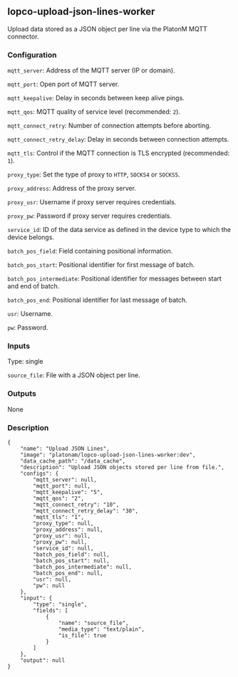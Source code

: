 ## lopco-upload-json-lines-worker

Upload data stored as a JSON object per line via the PlatonM MQTT connector.

### Configuration

`mqtt_server`: Address of the MQTT server (IP or domain).

`mqtt_port`: Open port of MQTT server.

`mqtt_keepalive`: Delay in seconds between keep alive pings.

`mqtt_qos`: MQTT quality of service level (recommended: `2`).

`mqtt_connect_retry`: Number of connection attempts before aborting.

`mqtt_connect_retry_delay`: Delay in seconds between connection attempts.

`mqtt_tls`: Control if the MQTT connection is TLS encrypted (recommended: `1`).

`proxy_type`: Set the type of proxy to `HTTP`, `SOCKS4` or `SOCKS5`.

`proxy_address`: Address of the proxy server.

`proxy_usr`: Username if proxy server requires credentials.

`proxy_pw`: Password if proxy server requires credentials.

`service_id`: ID of the data service as defined in the device type to which the device belongs.

`batch_pos_field`: Field containing positional information.

`batch_pos_start`: Positional identifier for first message of batch.

`batch_pos_intermediate`: Positional identifier for messages between start and end of batch.

`batch_pos_end`: Positional identifier for last message of batch.

`usr`:  Username.

`pw`: Password.

### Inputs

Type: single

`source_file`: File with a JSON object per line.

### Outputs

None

### Description

    {
        "name": "Upload JSON Lines",
        "image": "platonam/lopco-upload-json-lines-worker:dev",
        "data_cache_path": "/data_cache",
        "description": "Upload JSON objects stored per line from file.",
        "configs": {
            "mqtt_server": null,
            "mqtt_port": null,
            "mqtt_keepalive": "5",
            "mqtt_qos": "2",
            "mqtt_connect_retry": "10",
            "mqtt_connect_retry_delay": "30",
            "mqtt_tls": "1",
            "proxy_type": null,
            "proxy_address": null,
            "proxy_usr": null,
            "proxy_pw": null,
            "service_id": null,
            "batch_pos_field": null,
            "batch_pos_start": null,
            "batch_pos_intermediate": null,
            "batch_pos_end": null,
            "usr": null,
            "pw": null
        },
        "input": {
            "type": "single",
            "fields": [
                {
                    "name": "source_file",
                    "media_type": "text/plain",
                    "is_file": true
                }
            ]
        },
        "output": null
    }
